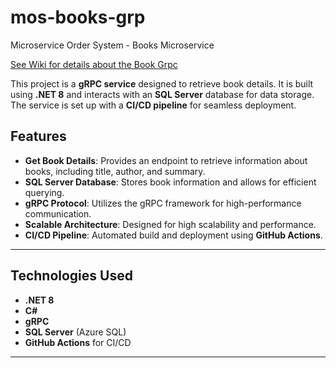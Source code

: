# mos-books-grp
Microservice Order System - Books Microservice

[See Wiki for details about the Book Grpc](https://github.com/HammerheadShark666/mos-books-grpc/wiki)

This project is a **gRPC service** designed to retrieve book details. It is built using **.NET 8** and interacts with an **SQL Server** database for data storage. The service is set up with a **CI/CD pipeline** for seamless deployment.

## Features

- **Get Book Details**: Provides an endpoint to retrieve information about books, including title, author, and summary.
- **SQL Server Database**: Stores book information and allows for efficient querying.
- **gRPC Protocol**: Utilizes the gRPC framework for high-performance communication.
- **Scalable Architecture**: Designed for high scalability and performance.
- **CI/CD Pipeline**: Automated build and deployment using **GitHub Actions**.

---

## Technologies Used

- **.NET 8**
- **C#**
- **gRPC**
- **SQL Server** (Azure SQL)
- **GitHub Actions** for CI/CD

---
